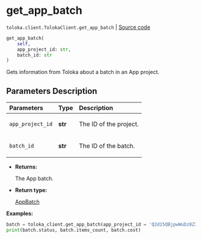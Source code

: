 # get_app_batch
`toloka.client.TolokaClient.get_app_batch` | [Source code](https://github.com/Toloka/toloka-kit/blob/v1.2.0.post1/src/client/__init__.py#L4197)

```python
get_app_batch(
    self,
    app_project_id: str,
    batch_id: str
)
```

Gets information from Toloka about a batch in an App project.

## Parameters Description

| Parameters | Type | Description |
| :----------| :----| :-----------|
`app_project_id`|**str**|<p>The ID of the project.</p>
`batch_id`|**str**|<p>The ID of the batch.</p>

* **Returns:**

  The App batch.

* **Return type:**

  [AppBatch](toloka.client.app.AppBatch.md)

**Examples:**


```python
batch = toloka_client.get_app_batch(app_project_id = 'Q2d15QBjpwWuDz8Z321g', app_batch_id = '4Va2BBWKL88S4QyAgVje')
print(batch.status, batch.items_count, batch.cost)
```
